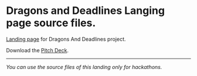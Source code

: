 # Dragons and Deadlines Langing page source files.
[Landing page](https://dragonsanddeadlines.com/) for Dragons And Deadlines project.

Download the [Pitch Deck](https://github.com/morejust/dragonsanddeadlines-landing/raw/master/dragons%20%26%20deadlines%20pitch.pptx).

----
_You can use the source files of this landing only for hackathons._
